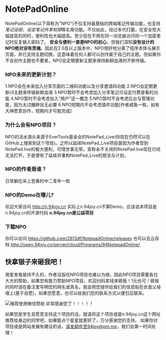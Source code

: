 # NotePadOnline

NotePadOnline(以下简称为"NPO")不仅支持最基础的跨端笔记传输功能，也支持*笔记设密、设定笔记共享权限*等实用功能。不仅如此，经过多代打磨，在安全性大幅提高的同时，便利性也大幅提高。至少现在不用在同一浏览器访问同一个加密笔记时反复输入密码了。
**安全与便利一直是NPO的初心**，但我们深知**没有设计的NPO绝对没有灵魂**。因此在2.0及以上版本中，NPO很好地分离了程序本体与展示页面，并已支持主题切换，这意味着任何人都可以创作属于自己的主题。但如果你不会创作主题也不要紧，NPO会定期更新主题来保持新鲜血液的不断传输。

### NPO未来的更新计划？
1.NPO会在未来加入分享页面的二维码功能以及分享邀请码功能
2.NPO会定期更新UI主题来传输新鲜血液
3.NPO暂时不会考虑加入分享笔记可设定付费查看的功能
4.NPO暂时不会考虑加入“用户”这一概念
5.NPO暂时不会考虑后台与管理功能，因为太过臃肿且无必要
6.NPO短期内不会考虑插件功能[作者咸鱼一枚，如有大神愿意协作，短期内才可能完成]

### 为什么会有NPO项目？
NPO的活水源头来源于EverTools基金会的NotePad_Live(你现在仍然可以在GitHub上搜索到这个项目)。之所以延续NotePad_Live项目是因为作者受到NotePad.live的极大便利，可惜世事无常，宣称永不关闭的NotePad.live现在已经无法打开，于是便有了延续并重构NotePad_Live的想法与计划。

### NPO的作者是谁？
日常躺在床上思春的中二青年一枚

### NPO的Demo在哪儿?
欢迎大家访问 http://n.94joy.cn
实际上n.94joy.cn不算Demo，应该说本项目是n.94joy.cn的开源代码
**n.94joy.cn是公益项目**

### 下载NPO
你可以访问 https://github.com/2613df/NotepadOnline/releases
也可以去云存档 http://open.94joy.cn/server/cloud/Programs/94NotepadOnline/

## 快拿银子来砸我吧！
用爱发电是持不久的，作者没饭吃NPO项目也难以为继。因此NPO项目需要各位大大的帮助，如果您有能力赞助NPO项目，欢迎扫码拿钱来砸我！1元也可！砸我的同时请在备注里写明您的网名或真名。我会把您提供给我们的信息贴在衣食父母墙上(基于自愿)，如果您愿意，也可以给我们您的联系方式以便日后联系。

![推荐使用微信赞助](https://github.com/2613df/NotepadOnline/raw/master/assets/image/wechatpay.png)
非常感谢您了！！！！！

如果您是学生且愿意支持这个项目的话，就请将这个项目或是n.94joy.cn这个网址推荐给身边的同学吧，如果能点个星星就更好了，万分感谢您的支持。
如果你对项目或是网站发展有建议的话，请发邮件至94joy@pm.me，我们会第一时间处理！
